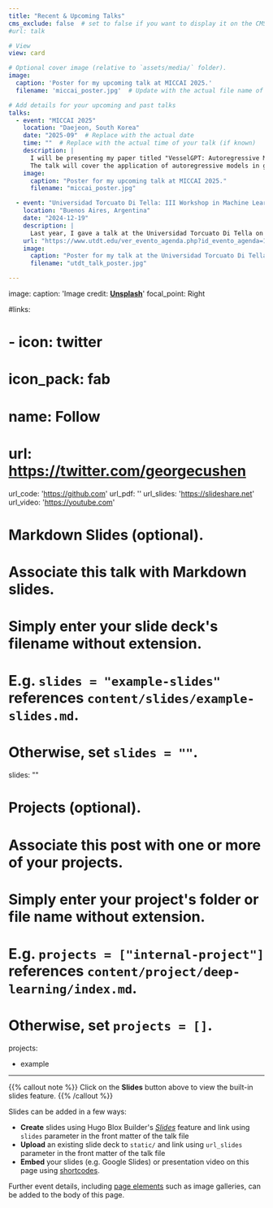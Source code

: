 ```yaml
---
title: "Recent & Upcoming Talks"
cms_exclude: false  # set to false if you want to display it on the CMS
#url: talk

# View
view: card

# Optional cover image (relative to `assets/media/` folder).
image:
  caption: 'Poster for my upcoming talk at MICCAI 2025.'
  filename: 'miccai_poster.jpg'  # Update with the actual file name of your poster image

# Add details for your upcoming and past talks
talks:
  - event: "MICCAI 2025"
    location: "Daejeon, South Korea"
    date: "2025-09"  # Replace with the actual date 
    time: ""  # Replace with the actual time of your talk (if known)
    description: |
      I will be presenting my paper titled "VesselGPT: Autoregressive Modeling of Vascular Geometry" at MICCAI 2025.
      The talk will cover the application of autoregressive models in generating 3D vascular structures and their potential impact on computational medicine.
    image:
      caption: "Poster for my upcoming talk at MICCAI 2025."
      filename: "miccai_poster.jpg"

  - event: "Universidad Torcuato Di Tella: III Workshop in Machine Learning & Data Science"
    location: "Buenos Aires, Argentina"
    date: "2024-12-19"
    description: |
      Last year, I gave a talk at the Universidad Torcuato Di Tella on my work in vascular modeling and generative models. The session focused on the potential of AI in computational medicine and my contributions to vascular structure synthesis.
    url: "https://www.utdt.edu/ver_evento_agenda.php?id_evento_agenda=12039&id_item_menu=38062"
    image:
      caption: "Poster for my talk at the Universidad Torcuato Di Tella workshop."
      filename: "utdt_talk_poster.jpg"

---
```



image:
  caption: 'Image credit: [**Unsplash**](https://unsplash.com/photos/bzdhc5b3Bxs)'
  focal_point: Right

#links:
#  - icon: twitter
#    icon_pack: fab
#    name: Follow
#    url: https://twitter.com/georgecushen
url_code: 'https://github.com'
url_pdf: ''
url_slides: 'https://slideshare.net'
url_video: 'https://youtube.com'

# Markdown Slides (optional).
#   Associate this talk with Markdown slides.
#   Simply enter your slide deck's filename without extension.
#   E.g. `slides = "example-slides"` references `content/slides/example-slides.md`.
#   Otherwise, set `slides = ""`.
slides: ""

# Projects (optional).
#   Associate this post with one or more of your projects.
#   Simply enter your project's folder or file name without extension.
#   E.g. `projects = ["internal-project"]` references `content/project/deep-learning/index.md`.
#   Otherwise, set `projects = []`.
projects:
  - example
---

{{% callout note %}}
Click on the **Slides** button above to view the built-in slides feature.
{{% /callout %}}

Slides can be added in a few ways:

- **Create** slides using Hugo Blox Builder's [_Slides_](https://docs.hugoblox.com/reference/content-types/) feature and link using `slides` parameter in the front matter of the talk file
- **Upload** an existing slide deck to `static/` and link using `url_slides` parameter in the front matter of the talk file
- **Embed** your slides (e.g. Google Slides) or presentation video on this page using [shortcodes](https://docs.hugoblox.com/reference/markdown/).

Further event details, including [page elements](https://docs.hugoblox.com/reference/markdown/) such as image galleries, can be added to the body of this page.
